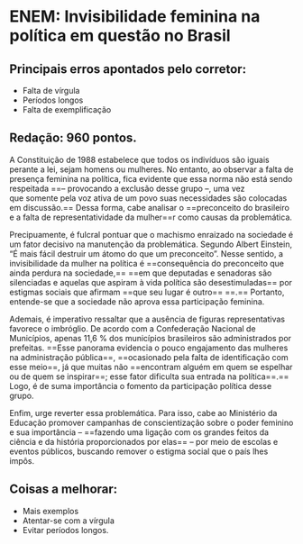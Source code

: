 # ENEM: Invisibilidade feminina na política em questão no Brasil

## Principais erros apontados pelo corretor:

- Falta de vírgula
- Períodos longos
- Falta de exemplificação

## Redação: 960 pontos.

A Constituição de 1988 estabelece que todos os indivíduos são iguais perante a lei, sejam homens ou mulheres. No entanto, ao observar a falta de presença feminina na política, fica evidente que essa norma não está sendo respeitada ==– provocando a exclusão desse grupo –, uma vez que somente pela voz ativa de um povo suas necessidades são colocadas em discussão.== Dessa forma, cabe analisar o ==preconceito do brasileiro e a falta de representatividade da mulher==r como causas da problemática.  

Precipuamente, é fulcral pontuar que o machismo enraizado na sociedade é um fator decisivo na manutenção da problemática. Segundo Albert Einstein, “É mais fácil destruir um átomo do que um preconceito”. Nesse sentido, a invisibilidade da mulher na política é ==consequência do preconceito que ainda perdura na sociedade,== ==em que deputadas e senadoras são silenciadas e aquelas que aspiram à vida política são desestimuladas== por estigmas sociais que afirmam ==que seu lugar é outro==  ==.== Portanto, entende-se que a sociedade não aprova essa participação feminina.  

Ademais, é imperativo ressaltar que a ausência de figuras representativas favorece o imbróglio. De acordo com a Confederação Nacional de Municípios, apenas 11,6 % dos municípios brasileiros são administrados por prefeitas. ==Esse panorama evidencia o pouco engajamento das mulheres na administração pública==, ==ocasionado pela falta de identificação com esse meio==, já que muitas não ==encontram alguém em quem se espelhar ou de quem se inspirar==; esse fator dificulta sua entrada na política==.== Logo, é de suma importância o fomento da participação política desse grupo.  

Enfim, urge reverter essa problemática. Para isso, cabe ao Ministério da Educação promover campanhas de conscientização sobre o poder feminino e sua importância – ==fazendo uma ligação com os grandes feitos da ciência e da história proporcionados por elas== – por meio de escolas e eventos públicos, buscando remover o estigma social que o país lhes impôs.

## Coisas a melhorar:

- Mais exemplos
- Atentar-se com a vírgula
- Evitar períodos longos.
